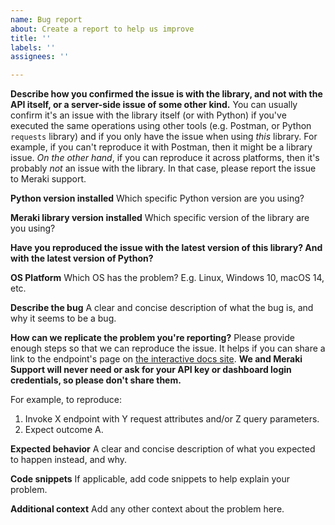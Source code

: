 ```yaml
---
name: Bug report
about: Create a report to help us improve
title: ''
labels: ''
assignees: ''

---
```


**Describe how you confirmed the issue is with the library, and not with the API itself, or a server-side issue of some other kind.**
You can usually confirm it's an issue with the library itself (or with Python) if you've executed the same operations using other tools (e.g. Postman, or Python `requests` library) and if you only have the issue when using _this_ library. For example, if you can't reproduce it with Postman, then it might be a library issue. _On the other hand_, if you can reproduce it across platforms, then it's probably _not_ an issue with the library. In that case, please report the issue to Meraki support. 

**Python version installed**
Which specific Python version are you using?

**Meraki library version installed**
Which specific version of the library are you using?

**Have you reproduced the issue with the latest version of this library? And with the latest version of Python?**

**OS Platform**
Which OS has the problem? E.g. Linux, Windows 10, macOS 14, etc.

**Describe the bug**
A clear and concise description of what the bug is, and why it seems to be a bug.

**How can we replicate the problem you're reporting?**
Please provide enough steps so that we can reproduce the issue. It helps if you can share a link to the endpoint's page on [the interactive docs site](https://developer.cisco.com/meraki/api-v1/#!api-reference-overview). **We and Meraki Support will never need or ask for your API key or dashboard login credentials, so please don't share them.**

For example, to reproduce:
1. Invoke X endpoint with Y request attributes and/or Z query parameters.
2. Expect outcome A.

**Expected behavior**
A clear and concise description of what you expected to happen instead, and why.

**Code snippets**
If applicable, add code snippets to help explain your problem.

**Additional context**
Add any other context about the problem here.
